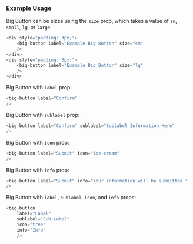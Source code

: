 ### Example Usage

Big Button can be sizes using the `size` prop, which takes a value of `sm`, `small`, `lg`, or `large`

```js
<div style="padding: 3px;">
    <big-button label="Example Big Button" size="sm" 
    />
</div>
<div style="padding: 3px;">
    <big-button label="Example Big Button" size="lg" 
    />
</div>
```

Big Button with `label` prop:

```js
<big-button label="Confirm" 
/>
```

Big Button with `sublabel` prop:

```js
<big-button label="Confirm" sublabel="Sublabel Information Here" 
/>
```

Big Button with `icon` prop:

```js
<big-button label="Submit" icon="ice-cream"
/>
```

Big Button with `info` prop:

```js
<big-button label="Submit" info="Your information will be submitted." 
/>
```

Big Button with `label`, `sublabel`, `icon`, and `info` props:

```js
<big-button 
    label="Label" 
    sublabel="Sub-Label" 
    icon="tree" 
    info="Info" 
    />
```
